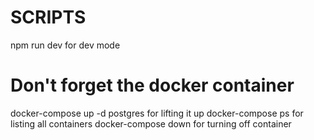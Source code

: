 # SCRIPTS
npm run dev for dev mode

# Don't forget the docker container
docker-compose up -d postgres for lifting it up
docker-compose ps for listing all containers
docker-compose down for turning off container